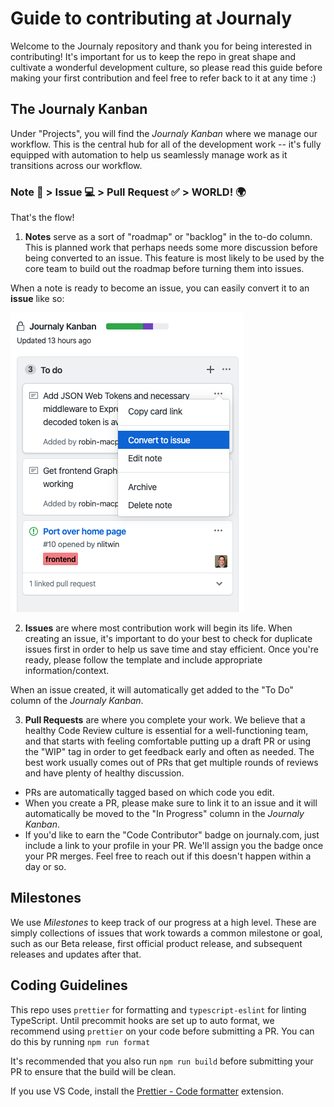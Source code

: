 # Guide to contributing at Journaly

Welcome to the Journaly repository and thank you for being interested in contributing!
It's important for us to keep the repo in great shape and cultivate a wonderful development culture, so please read this guide before making your first contribution and feel free to refer back to it at any time :)

## The Journaly Kanban

Under "Projects", you will find the _Journaly Kanban_ where we manage our workflow. This is the central hub for all of the development work -- it's fully equipped with automation to help us seamlessly manage work as it transitions across our workflow.

### Note 📝 > Issue 💻 > Pull Request ✅ > WORLD! 🌍

That's the flow!

1. **Notes** serve as a sort of "roadmap" or "backlog" in the to-do column. This is planned work that perhaps needs some more discussion before being converted to an issue. This feature is most likely to be used by the core team to build out the roadmap before turning them into issues.

When a note is ready to become an issue, you can easily convert it to an **issue** like so:

![Convert Note to Issue](./screenshots/convert-to-issue.png)

2. **Issues** are where most contribution work will begin its life. When creating an issue, it's important to do your best to check for duplicate issues first in order to help us save time and stay efficient. Once you're ready, please follow the template and include appropriate information/context.

When an issue created, it will automatically get added to the "To Do" column of the _Journaly Kanban_.

3. **Pull Requests** are where you complete your work. We believe that a healthy Code Review culture is essential for a well-functioning team, and that starts with feeling comfortable putting up a draft PR or using the "WIP" tag in order to get feedback early and often as needed. The best work usually comes out of PRs that get multiple rounds of reviews and have plenty of healthy discussion.

- PRs are automatically tagged based on which code you edit.
- When you create a PR, please make sure to link it to an issue and it will automatically be moved to the "In Progress" column in the _Journaly Kanban_.
- If you'd like to earn the "Code Contributor" badge on journaly.com, just include a link to your profile in your PR. We'll assign you the badge once your PR merges. Feel free to reach out if this doesn't happen within a day or so.

## Milestones

We use _Milestones_ to keep track of our progress at a high level. These are simply collections of issues that work towards a common milestone or goal, such as our Beta release, first official product release, and subsequent releases and updates after that.

## Coding Guidelines

This repo uses `prettier` for formatting and `typescript-eslint` for linting TypeScript. Until precommit hooks are set up to auto format, we recommend using `prettier` on your code before submitting a PR.
You can do this by running `npm run format`

It's recommended that you also run `npm run build` before submitting your PR to ensure that the build will be clean.

If you use VS Code, install the [Prettier - Code formatter](https://marketplace.visualstudio.com/items?itemName=esbenp.prettier-vscode) extension.

